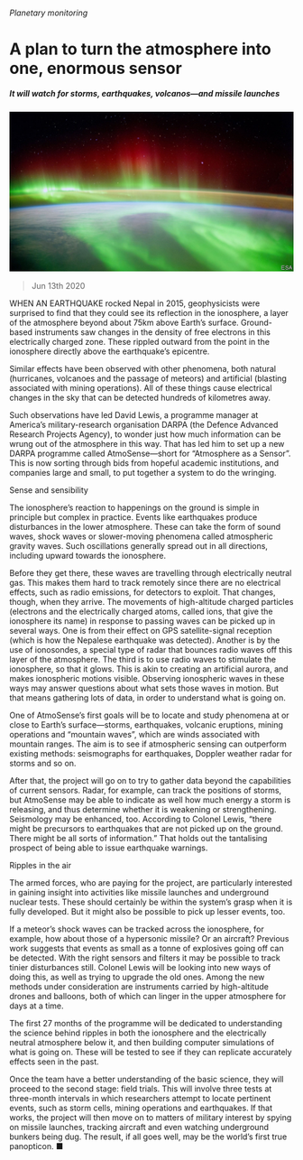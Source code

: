 ###### Planetary monitoring

# A plan to turn the atmosphere into one, enormous sensor 

##### It will watch for storms, earthquakes, volcanos—and missile launches 

![image](images/20200613_STP001_0.jpg) 

> Jun 13th 2020 

WHEN AN EARTHQUAKE rocked Nepal in 2015, geophysicists were surprised to find that they could see its reflection in the ionosphere, a layer of the atmosphere beyond about 75km above Earth’s surface. Ground-based instruments saw changes in the density of free electrons in this electrically charged zone. These rippled outward from the point in the ionosphere directly above the earthquake’s epicentre.

Similar effects have been observed with other phenomena, both natural (hurricanes, volcanoes and the passage of meteors) and artificial (blasting associated with mining operations). All of these things cause electrical changes in the sky that can be detected hundreds of kilometres away.


Such observations have led David Lewis, a programme manager at America’s military-research organisation DARPA (the Defence Advanced Research Projects Agency), to wonder just how much information can be wrung out of the atmosphere in this way. That has led him to set up a new DARPA programme called AtmoSense—short for “Atmosphere as a Sensor”. This is now sorting through bids from hopeful academic institutions, and companies large and small, to put together a system to do the wringing.

Sense and sensibility

The ionosphere’s reaction to happenings on the ground is simple in principle but complex in practice. Events like earthquakes produce disturbances in the lower atmosphere. These can take the form of sound waves, shock waves or slower-moving phenomena called atmospheric gravity waves. Such oscillations generally spread out in all directions, including upward towards the ionosphere.

Before they get there, these waves are travelling through electrically neutral gas. This makes them hard to track remotely since there are no electrical effects, such as radio emissions, for detectors to exploit. That changes, though, when they arrive. The movements of high-altitude charged particles (electrons and the electrically charged atoms, called ions, that give the ionosphere its name) in response to passing waves can be picked up in several ways. One is from their effect on GPS satellite-signal reception (which is how the Nepalese earthquake was detected). Another is by the use of ionosondes, a special type of radar that bounces radio waves off this layer of the atmosphere. The third is to use radio waves to stimulate the ionosphere, so that it glows. This is akin to creating an artificial aurora, and makes ionospheric motions visible. Observing ionospheric waves in these ways may answer questions about what sets those waves in motion. But that means gathering lots of data, in order to understand what is going on.

One of AtmoSense’s first goals will be to locate and study phenomena at or close to Earth’s surface—storms, earthquakes, volcanic eruptions, mining operations and “mountain waves”, which are winds associated with mountain ranges. The aim is to see if atmospheric sensing can outperform existing methods: seismographs for earthquakes, Doppler weather radar for storms and so on.

After that, the project will go on to try to gather data beyond the capabilities of current sensors. Radar, for example, can track the positions of storms, but AtmoSense may be able to indicate as well how much energy a storm is releasing, and thus determine whether it is weakening or strengthening. Seismology may be enhanced, too. According to Colonel Lewis, “there might be precursors to earthquakes that are not picked up on the ground. There might be all sorts of information.” That holds out the tantalising prospect of being able to issue earthquake warnings.

Ripples in the air

The armed forces, who are paying for the project, are particularly interested in gaining insight into activities like missile launches and underground nuclear tests. These should certainly be within the system’s grasp when it is fully developed. But it might also be possible to pick up lesser events, too.

If a meteor’s shock waves can be tracked across the ionosphere, for example, how about those of a hypersonic missile? Or an aircraft? Previous work suggests that events as small as a tonne of explosives going off can be detected. With the right sensors and filters it may be possible to track tinier disturbances still. Colonel Lewis will be looking into new ways of doing this, as well as trying to upgrade the old ones. Among the new methods under consideration are instruments carried by high-altitude drones and balloons, both of which can linger in the upper atmosphere for days at a time.

The first 27 months of the programme will be dedicated to understanding the science behind ripples in both the ionosphere and the electrically neutral atmosphere below it, and then building computer simulations of what is going on. These will be tested to see if they can replicate accurately effects seen in the past.

Once the team have a better understanding of the basic science, they will proceed to the second stage: field trials. This will involve three tests at three-month intervals in which researchers attempt to locate pertinent events, such as storm cells, mining operations and earthquakes. If that works, the project will then move on to matters of military interest by spying on missile launches, tracking aircraft and even watching underground bunkers being dug. The result, if all goes well, may be the world’s first true panopticon. ■

